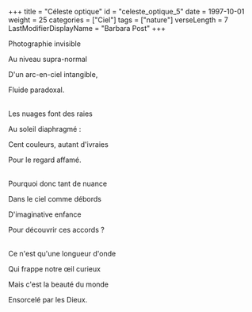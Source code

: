 +++
title = "Céleste optique"
id = "celeste_optique_5"
date = 1997-10-01
weight = 25
categories = ["Ciel"]
tags = ["nature"]
verseLength = 7
LastModifierDisplayName = "Barbara Post"
+++

Photographie invisible

Au niveau supra-normal

D'un arc-en-ciel intangible,

Fluide paradoxal.

 \
Les nuages font des raies

Au soleil diaphragmé :

Cent couleurs, autant d'ivraies

Pour le regard affamé.

 \
Pourquoi donc tant de nuance

Dans le ciel comme débords

D'imaginative enfance

Pour découvrir ces accords ?

 \
Ce n'est qu'une longueur d'onde

Qui frappe notre œil curieux

Mais c'est la beauté du monde

Ensorcelé par les Dieux.
